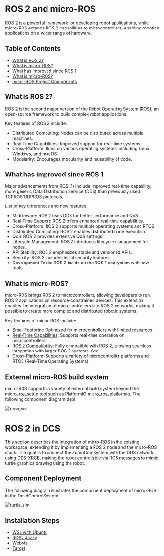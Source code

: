 # ROS 2 and micro-ROS
ROS 2 is a powerful framework for developing robot applications, while micro-ROS extends ROS 2 capabilities to microcontrollers, enabling robotics applications on a wider range of hardware.

## Table of Contents
- [What is ROS 2?](#what-is-ros-2)
- [What is micro-ROS?](#what-is-micro-ros)
- [What has improved since ROS 1](#what-has-improved-since-ros-1)
- [What is micro-ROS?](#what-is-micro-ros)
- [micro-ROS Project Components](#what-is-micro-ros)

## What is ROS 2?
ROS 2 is the second major version of the Robot Operating System (ROS), an open-source framework to build complex robot applications.

Key features of ROS 2 include:
- Distributed Computing: Nodes can be distributed across multiple machines.
- Real-Time Capabilities: Improved support for real-time systems.
- Cross-Platform: Runs on various operating systems, including Linux, Windows, and macOS.
- Modularity: Encourages modularity and reusability of code.

## What has improved since ROS 1
Major advancements from ROS (1) include improved real-time capability, more generic Data Distribution Service (DDS) than previously used TCPROS/UDPROS protocols.

List of key differences and new features:
- Middleware: ROS 2 uses DDS for better performance and QoS.
- Real-Time Support: ROS 2 offers enhanced real-time capabilities.
- Cross-Platform: ROS 2 supports multiple operating systems and RTOS.
- Distributed Computing: ROS 2 enables distributed node execution.
- QoS: ROS 2 provides extensive QoS settings.
- Lifecycle Management: ROS 2 introduces lifecycle management for nodes.
- API Stability: ROS 2 emphasizes stable and versioned APIs.
- Security: ROS 2 includes initial security features.
- Development Tools: ROS 2 builds on the ROS 1 ecosystem with new tools.

## What is micro-ROS?
micro-ROS brings ROS 2 to microcontrollers, allowing developers to run ROS 2 applications on resource-constrained devices. This extension enables the integration of microcontrollers into ROS 2 networks, making it possible to create more complex and distributed robotic systems.

Key features of micro-ROS include:
- [Small Footprint](https://micro.ros.org/docs/concepts/benchmarking/memo_prof/): Optimized for microcontrollers with limited resources.
- [Real-Time Capabilities](https://micro.ros.org/docs/concepts/rtos/): Supports real-time operation on microcontrollers.
- [ROS 2 Compatibility](https://micro.ros.org/docs/overview/ROS_2_feature_comparison/): Fully compatible with ROS 2, allowing seamless integration with larger ROS 2 systems. See 
- [Cross-Platform](https://micro.ros.org/docs/overview/hardware/): Supports a variety of microcontroller platforms and RTOS (Real-Time Operating Systems).

## External micro-ROS build system
micro-ROS supports a variety of external build system beyond the micro_ros_setup tool such as PlatformIO [micro_ros_platformio](https://github.com/micro-ROS/micro_ros_platformio/). The following component diagram depi

![uros_ws](http://www.plantuml.com/plantuml/proxy?cache=no&src=https://raw.githubusercontent.com/BlueAndi/DroidControlShip/feature/ROS2/doc/ROS2/uml/micro-ros_build_system.puml)

# ROS 2 in DCS
This section describes the integration of micro-ROS in the existing workspace, extending it by implementing a ROS 2 node and the micro-ROS stack. The goal is to connect the ZumoComSystem with the DDS network using DDS-XRCE, making the robot controllable via ROS messages to mimic turtle graphics drawing using the robot.

## Component Deployment 
The following diagram illustrates the component deployment of micro-ROS in the DroidControlSystem.

![turtle_sim](http://www.plantuml.com/plantuml/proxy?cache=no&src=https://raw.githubusercontent.com/BlueAndi/DroidControlShip/feature/ROS2/doc/ROS2/uml/turtle_sim.plantuml)


## Installation Steps

* [WSL with Ubuntu](./setup/wsl.md)
* [ROS2 Jazzy](./setup/ROS2_Jazzy.md)
* [Webots](./setup/Webots.md)
* [Target](./setup/Target.md)